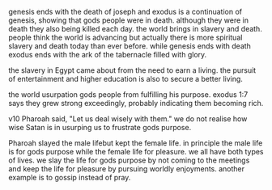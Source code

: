 genesis ends with the death of joseph and exodus is a continuation of genesis, showing
that gods people were in death. although they were in death they also being killed
each day. the world brings in slavery and death. people think the world is advancing but
actually there is more spiritual slavery and death today than ever before. while genesis ends with death exodus ends with the ark of the tabernacle filled with glory.

the slavery in Egypt came about from the need to earn a living. the pursuit of entertainment and higher education is also to secure a better living.

the world usurpation gods people from fulfilling his purpose. exodus 1:7 says they grew strong exceedingly, probably indicating them becoming rich.

v10 Pharoah said, "Let us deal wisely with them." we do not realise how wise Satan is in usurping us to frustrate gods purpose.

Pharoah slayed the male lifebut kept the female life. in principle the male life is for gods purpose while the female life for pleasure. we all have both types of lives. we slay the life for gods purpose by not coming to the meetings and keep the life for pleasure by pursuing worldly enjoyments. another example is to gossip instead of pray.
